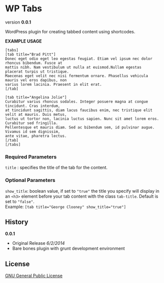WP Tabs
=======

version **0.0.1**

WordPress plugin for creating tabbed content using shortcodes.

**EXAMPLE USAGE**
```
[tabs]
[tab title="Brad Pitt"]
Donec eget odio eget leo egestas feugiat. Etiam vel ipsum nec dolor rhoncus bibendum. Fusce at
mattis nibh. Nam vestibulum ut nulla at euismod.Nullam egestas placerat turpis ut tristique.
Maecenas eget velit nec nisi fermentum ornare. Phasellus vehicula mauris vel eros dapibus, non
varius lorem lacinia. Praesent in elit erat.
[/tab]

[tab title="Angelina Jolie"]
Curabitur varius rhoncus sodales. Integer posuere magna at congue tincidunt. Cras interdum,
at tincidunt sagittis, diam lacus faucibus enim, nec tristique elit velit at mauris. Duis metus,
luctus ut tortor non, lacinia luctus sapien. Nunc sit amet lorem eros. Curabitur sed fringilla.
Pellentesque et mauris diam. Sed ac bibendum sem, id pulvinar augue. Vivamus id sem dignissim,
ante vitae, pharetra lectus.
[/tab]
[/tabs]
```

### Required Parameters

`title` : specifies the title of the tab for the content.

### Optional Parameters

`show_title`: boolean value, if set to `"true"` the title you specify will display in an `<h3>` element before your tab content with the class `tab-title`. Default is set to `"false"`.   
Example: `[tab title="George Clooney" show_title="true"]`

## History

**0.0.1** 

* Original Release *6/2/2014*
* Bare bones plugin with grunt development environment

## License

[GNU General Public License](https://github.com/cmaseattle/wp-tabs/blob/master/LICENSE.txt)

